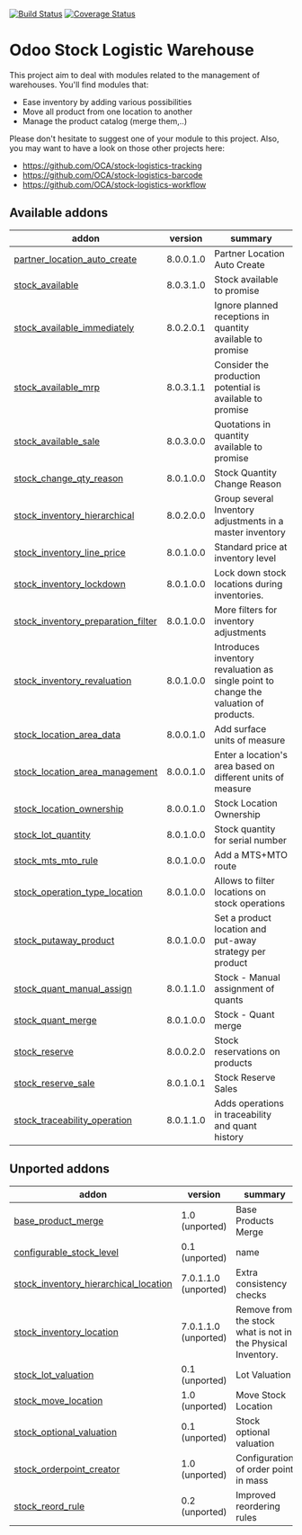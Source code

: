 [![Build Status](https://travis-ci.org/OCA/stock-logistics-warehouse.svg?branch=8.0)](https://travis-ci.org/OCA/stock-logistics-warehouse)
[![Coverage Status](https://img.shields.io/coveralls/OCA/stock-logistics-warehouse/badge.png?branch=8.0)](https://coveralls.io/r/OCA/stock-logistics-warehouse?branch=8.0)

Odoo Stock Logistic Warehouse
=============================


This project aim to deal with modules related to the management of warehouses. You'll find modules that:

 - Ease inventory by adding various possibilities
 - Move all product from one location to another
 - Manage the product catalog (merge them,..)

Please don't hesitate to suggest one of your module to this project. Also, you may want to have a look on those other projects here:

 - https://github.com/OCA/stock-logistics-tracking
 - https://github.com/OCA/stock-logistics-barcode
 - https://github.com/OCA/stock-logistics-workflow

[//]: # (addons)
Available addons
----------------
addon | version | summary
--- | --- | ---
[partner_location_auto_create](partner_location_auto_create/) | 8.0.0.1.0 | Partner Location Auto Create
[stock_available](stock_available/) | 8.0.3.1.0 | Stock available to promise
[stock_available_immediately](stock_available_immediately/) | 8.0.2.0.1 | Ignore planned receptions in quantity available to promise
[stock_available_mrp](stock_available_mrp/) | 8.0.3.1.1 | Consider the production potential is available to promise
[stock_available_sale](stock_available_sale/) | 8.0.3.0.0 | Quotations in quantity available to promise
[stock_change_qty_reason](stock_change_qty_reason/) | 8.0.1.0.0 | Stock Quantity Change Reason
[stock_inventory_hierarchical](stock_inventory_hierarchical/) | 8.0.2.0.0 | Group several Inventory adjustments in a master inventory
[stock_inventory_line_price](stock_inventory_line_price/) | 8.0.1.0.0 | Standard price at inventory level
[stock_inventory_lockdown](stock_inventory_lockdown/) | 8.0.1.0.0 | Lock down stock locations during inventories.
[stock_inventory_preparation_filter](stock_inventory_preparation_filter/) | 8.0.1.0.0 | More filters for inventory adjustments
[stock_inventory_revaluation](stock_inventory_revaluation/) | 8.0.1.0.0 | Introduces inventory revaluation as single point to change the valuation of products.
[stock_location_area_data](stock_location_area_data/) | 8.0.0.1.0 | Add surface units of measure
[stock_location_area_management](stock_location_area_management/) | 8.0.0.1.0 | Enter a location's area based on different units of measure
[stock_location_ownership](stock_location_ownership/) | 8.0.0.1.0 | Stock Location Ownership
[stock_lot_quantity](stock_lot_quantity/) | 8.0.1.0.0 | Stock quantity for serial number
[stock_mts_mto_rule](stock_mts_mto_rule/) | 8.0.1.0.0 | Add a MTS+MTO route
[stock_operation_type_location](stock_operation_type_location/) | 8.0.1.0.0 | Allows to filter locations on stock operations
[stock_putaway_product](stock_putaway_product/) | 8.0.1.0.0 | Set a product location and put-away strategy per product
[stock_quant_manual_assign](stock_quant_manual_assign/) | 8.0.1.1.0 | Stock - Manual assignment of quants
[stock_quant_merge](stock_quant_merge/) | 8.0.1.0.0 | Stock - Quant merge
[stock_reserve](stock_reserve/) | 8.0.0.2.0 | Stock reservations on products
[stock_reserve_sale](stock_reserve_sale/) | 8.0.1.0.1 | Stock Reserve Sales
[stock_traceability_operation](stock_traceability_operation/) | 8.0.1.1.0 | Adds operations in traceability and quant history

Unported addons
---------------
addon | version | summary
--- | --- | ---
[base_product_merge](base_product_merge/) | 1.0 (unported) | Base Products Merge
[configurable_stock_level](configurable_stock_level/) | 0.1 (unported) | name
[stock_inventory_hierarchical_location](stock_inventory_hierarchical_location/) | 7.0.1.1.0 (unported) | Extra consistency checks
[stock_inventory_location](stock_inventory_location/) | 7.0.1.1.0 (unported) | Remove from the stock what is not in the Physical Inventory.
[stock_lot_valuation](stock_lot_valuation/) | 0.1 (unported) | Lot Valuation
[stock_move_location](stock_move_location/) | 1.0 (unported) | Move Stock Location
[stock_optional_valuation](stock_optional_valuation/) | 0.1 (unported) | Stock optional valuation
[stock_orderpoint_creator](stock_orderpoint_creator/) | 1.0 (unported) | Configuration of order point in mass
[stock_reord_rule](stock_reord_rule/) | 0.2 (unported) | Improved reordering rules

[//]: # (end addons)
